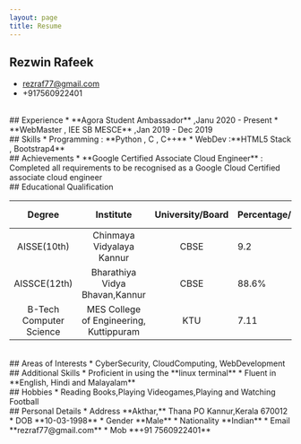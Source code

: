 ```yaml
---
layout: page
title: Resume
---
```


## Rezwin Rafeek
* rezraf77@gmail.com
* +917560922401
<br/>
## Experience
* **Agora Student Ambassador** ,Janu 2020 - Present
* **WebMaster , IEE SB MESCE** ,Jan 2019 - Dec 2019
<br/>
## Skills
 * Programming : **Python , C , C++**
 * WebDev :**HTML5 Stack , Bootstrap4**
 <br/>
## Achievements
* **Google Certified Associate Cloud Engineer** : Completed all requirements to be recognised as a Google Cloud Certified associate cloud engineer
<br/>
## Educational Qualification

| Degree                  | Institute                               | University/Board |Percentage/CGPA|Year of Passing|
| :---------------------: | :-------------------------------------: | :--------------: |---------------|---------------|
| AISSE(10th)             |Chinmaya Vidyalaya Kannur                | CBSE             | 9.2           | 2014          |
| AISSCE(12th)            | Bharathiya Vidya Bhavan,Kannur          | CBSE             | 88.6%         | 2016          |
| B-Tech Computer Science | MES College of Engineering, Kuttippuram | KTU              | 7.11          | Pursuing      |
<br/>
## Areas of Interests
* CyberSecurity, CloudComputing, WebDevelopment
<br/>
## Additional Skills
* Proficient in using the **linux terminal**
* Fluent in **English, Hindi and Malayalam**
<br/>
## Hobbies
* Reading Books,Playing Videogames,Playing and Watching Football
<br/>
## Personal Details
* Address    **Akthar,**
             Thana PO
             Kannur,Kerala 670012
* DOB        **10-03-1998**
* Gender     **Male**
* Nationality **Indian**
* Email  **rezraf77@gmail.com**
* Mob    **+91 7560922401**


